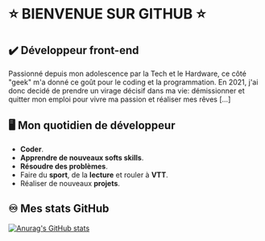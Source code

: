 # ⭐ BIENVENUE SUR GITHUB ⭐

<!--# Maroine Terfous
Passionné depuis mon adolescence par la Tech et le Hardware, ce côté "geek" m'a donné ce goût pour le coding et la programmation. En 2021, j'ai donc decidé de prendre un virage décisif dans ma vie: démissionner et quitter mon emploi pour vivre ma passion et réaliser mes rêves [...]

<!--
**Maroine Terfous** is a ✨ _special_ ✨ repository because its `README.md` (this file) appears on your GitHub profile.
-->

## ✔️ Développeur front-end
Passionné depuis mon adolescence par la Tech et le Hardware, ce côté "geek" m'a donné ce goût pour le coding et la programmation. En 2021, j'ai donc decidé de prendre un virage décisif dans ma vie: démissionner et quitter mon emploi pour vivre ma passion et réaliser mes rêves [...]

## 🖥️ Mon quotidien de développeur
- **Coder**.
- **Apprendre de nouveaux softs skills**.
- **Résoudre des problèmes**.
- Faire du **sport**, de la **lecture** et rouler à **VTT**.
- Réaliser de nouveaux **projets**.

## ♾️ Mes stats GitHub

[![Anurag's GitHub stats](https://github-readme-stats.vercel.app/api?username=MaroineTerfous&show_icons=true&hide_border=false&title_color=3B1F94f&icon_color=FFE500&bg_color=09131B&text_color=ffffff&border_color=0c1a25)](https://github.com/anuraghazra/github-readme-stats)
